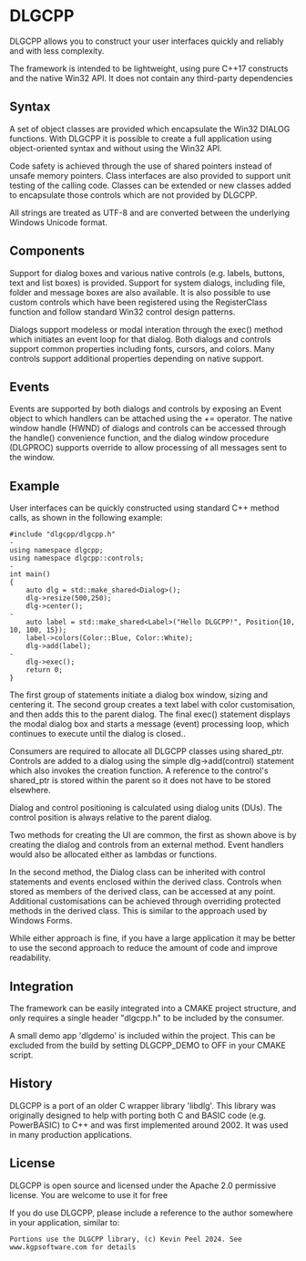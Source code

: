 
# DLGCPP

DLGCPP allows you to construct your user interfaces quickly and reliably and with less complexity.

The framework is intended to be lightweight, using pure C++17 constructs and the native Win32 API. It does not contain any third-party dependencies

## Syntax 

A set of object classes are provided which encapsulate the Win32 DIALOG functions. With DLGCPP it is possible to create a full application using object-oriented syntax and without using the Win32 API.

Code safety is achieved through the use of shared pointers instead of unsafe memory pointers. Class interfaces are also provided to support unit testing of the calling code. Classes can be extended or new classes added to encapsulate those controls which are not provided by DLGCPP.

All strings are treated as UTF-8 and are converted between the underlying Windows Unicode format.

## Components

Support for dialog boxes and various native controls (e.g. labels, buttons, text and list boxes) is provided. Support for system dialogs, including file, folder and message boxes are also available. It is also possible to use custom controls which have been registered using the RegisterClass function and follow standard Win32 control design patterns.

Dialogs support modeless or modal interation through the exec() method which initiates an event loop for that dialog.
Both dialogs and controls support common properties including fonts, cursors, and colors. Many controls support additional properties depending on native support.

## Events

Events are supported by both dialogs and controls by exposing an Event object to which handlers can be attached using the += operator.
The native window handle (HWND) of dialogs and controls can be accessed through the handle() convenience function, and the dialog window procedure (DLGPROC) supports override to allow processing of all messages sent to the window.

## Example

User interfaces can be quickly constructed using standard C++ method calls, as shown in the following example:

    #include "dlgcpp/dlgcpp.h"
    -
    using namespace dlgcpp;
    using namespace dlgcpp::controls;
    -
    int main()
    {
        auto dlg = std::make_shared<Dialog>();
        dlg->resize(500,250);
        dlg->center();
    -
        auto label = std::make_shared<Label>("Hello DLGCPP!", Position{10, 10, 100, 15});
        label->colors(Color::Blue, Color::White);
        dlg->add(label);
    -
        dlg->exec();
        return 0;
    }

The first group of statements initiate a dialog box window, sizing and centering it. The second group creates a text label with color customisation, and then adds this to the parent dialog. The final exec() statement displays the modal dialog box and starts a message (event) processing loop, which continues to execute until the dialog is closed..

Consumers are required to allocate all DLGCPP classes using shared_ptr. Controls are added to a dialog using the simple dlg->add(control) statement which also invokes the creation function. A reference to the control's shared_ptr is stored within the parent so it does not have to be stored elsewhere.

Dialog and control positioning is calculated using dialog units (DUs). The control position is always relative to the parent dialog.

Two methods for creating the UI are common, the first as shown above is by creating the dialog and controls from an external method. Event handlers would also be allocated either as lambdas or functions.

In the second method, the Dialog class can be inherited with control statements and events enclosed within the derived class. Controls when stored as members of the derived class, can be accessed at any point. Additional customisations can be achieved through overriding protected methods in the derived class. This is similar to the approach used by Windows Forms.

While either approach is fine, if you have a large application it may be better to use the second approach to reduce the amount of code and improve readability.

## Integration

The framework can be easily integrated into a CMAKE project structure, and only requires a single header "dlgcpp.h" to be included by the consumer.

A small demo app 'dlgdemo' is included within the project. This can be excluded from the build by setting DLGCPP_DEMO to OFF in your CMAKE script.

## History

DLGCPP is a port of an older C wrapper library 'libdlg'. This library was originally designed to help with porting both C and BASIC code (e.g. PowerBASIC) to C++ and was first implemented around 2002. It was used in many production applications.

## License

DLGCPP is open source and licensed under the Apache 2.0 permissive license. You are welcome to use it for free

If you do use DLGCPP, please include a reference to the author somewhere in your application, similar to:

    Portions use the DLGCPP library, (c) Kevin Peel 2024. See www.kgpsoftware.com for details
